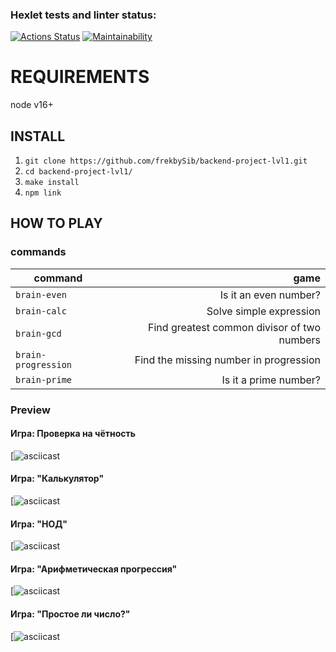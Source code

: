 ### Hexlet tests and linter status:
[![Actions Status](https://github.com/frekbySib/backend-project-lvl1/workflows/hexlet-check/badge.svg)](https://github.com/frekbySib/backend-project-lvl1/actions)
[![Maintainability](https://api.codeclimate.com/v1/badges/548b770f1468c6506a01/maintainability)](https://codeclimate.com/github/frekbySib/backend-project-lvl1/maintainability)


# REQUIREMENTS

node v16+

## INSTALL

1. `git clone https://github.com/frekbySib/backend-project-lvl1.git`
2. `cd backend-project-lvl1/`
3. `make install`
4. `npm link`

## HOW TO PLAY

### commands

| command             |                                        game |
| ------------------- | ------------------------------------------: |
| `brain-even`        |                       Is it an even number? |
| `brain-calc`        |                     Solve simple expression |
| `brain-gcd`         | Find greatest common divisor of two numbers |
| `brain-progression` |      Find the missing number in progression |
| `brain-prime`       |                       Is it a prime number? |

### Preview

#### Игра: Проверка на чётность
[![asciicast](https://asciinema.org/a/gg4ACHo8cjyveSVjUhB0Q3RfY)

#### Игра: "Калькулятор"
[![asciicast](https://asciinema.org/a/3tvWM7b1SNXD90oxWblEoV0wn)

#### Игра: "НОД"
[![asciicast](https://asciinema.org/a/KVEUDwVxuJcqQgki81oK3cgEq)

#### Игра: "Арифметическая прогрессия"
[![asciicast](https://asciinema.org/a/HgjcHb906KkI8Ew4sctLIdNXu)

#### Игра: "Простое ли число?"
[![asciicast](https://asciinema.org/a/3p8Nt0qAHzIvITDgB1GB7gYp6)